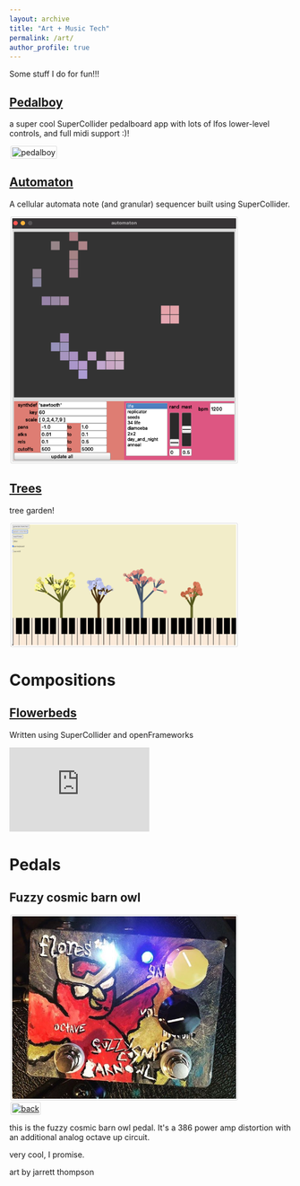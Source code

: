```yaml
---
layout: archive
title: "Art + Music Tech"
permalink: /art/
author_profile: true
---
```

Some stuff I do for fun!!! 

## [Pedalboy](https://github.com/hugofloresgarcia/pedalboy)

a super cool SuperCollider pedalboard app with lots of lfos lower-level controls, and full midi support :)!  

<img src="https://github.com/hugofloresgarcia/pedalboy/raw/master/classes/lib/img/pdlbrd.png" title="" alt="pedalboy" width="250">

## [Automaton](https://github.com/hugofloresgarcia/automaton)

A cellular automata note (and granular) sequencer built using SuperCollider.

<img src="https://github.com/hugofloresgarcia/automaton/blob/master/assets/automaton.png?raw=true" title="" alt="automaton" width="250">

## [Trees](/trees/)

tree garden!

![trees](../img/trees-demo.png)

# Compositions

## [Flowerbeds](https://github.com/hugofloresgarcia/flowerbeds)

Written using SuperCollider and openFrameworks
<iframe width="250" src="https://www.youtube.com/embed/1OFTEvNSGOg" frameborder="0" allow="accelerometer; autoplay; encrypted-media; gyroscope; picture-in-picture"></iframe>  



# Pedals

## Fuzzy cosmic barn owl

<style>
img {
  border: 1px solid #ddd;
  border-radius: 2px;
  padding: 2px;
  width: 400px;
  margin-left: 2px;
}
img:hover {
  box-shadow: 0 0 2px 1px rgba(0, 140, 186, 0.5);
}
</style>

<body>
<div class="row">
  <div class="col s12 m3">
      <a target="_blank" href="../img/fuzzybarnowl-front.jpeg">  <img src="../img/fuzzybarnowl-front.jpeg" alt="front">
      </a>
  </div>
  <div class="col s12 m9">
      <a target="_blank" href="../img/fuzzybarnowl-back.png"> <img src="../img/fuzzybarnowl-back.png" alt="back">
      </a>
  </div>
</div>

</body>

this is the fuzzy cosmic barn owl pedal. It's a 386 power amp distortion with an additional analog octave up circuit.

very cool, I promise.

art by jarrett thompson
